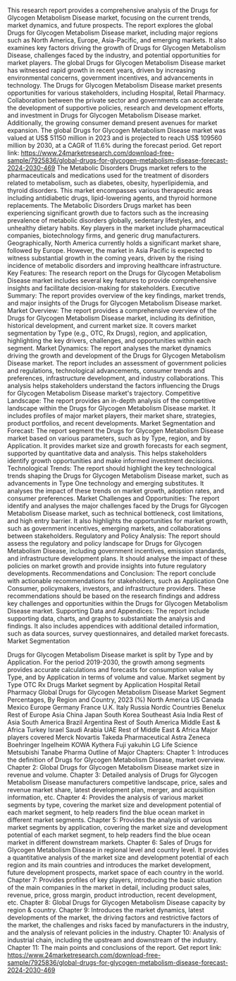 This research report provides a comprehensive analysis of the Drugs for Glycogen Metabolism Disease market, focusing on the current trends, market dynamics, and future prospects. The report explores the global Drugs for Glycogen Metabolism Disease market, including major regions such as North America, Europe, Asia-Pacific, and emerging markets. It also examines key factors driving the growth of Drugs for Glycogen Metabolism Disease, challenges faced by the industry, and potential opportunities for market players.
The global Drugs for Glycogen Metabolism Disease market has witnessed rapid growth in recent years, driven by increasing environmental concerns, government incentives, and advancements in technology. The Drugs for Glycogen Metabolism Disease market presents opportunities for various stakeholders, including Hospital, Retail Pharmacy. Collaboration between the private sector and governments can accelerate the development of supportive policies, research and development efforts, and investment in Drugs for Glycogen Metabolism Disease market. Additionally, the growing consumer demand present avenues for market expansion.
The global Drugs for Glycogen Metabolism Disease market was valued at US$ 51150 million in 2023 and is projected to reach US$ 109560 million by 2030, at a CAGR of 11.6% during the forecast period.
Get report link: https://www.24marketresearch.com/download-free-sample/7925836/global-drugs-for-glycogen-metabolism-disease-forecast-2024-2030-469 
The Metabolic Disorders Drugs market refers to the pharmaceuticals and medications used for the treatment of disorders related to metabolism, such as diabetes, obesity, hyperlipidemia, and thyroid disorders. This market encompasses various therapeutic areas including antidiabetic drugs, lipid-lowering agents, and thyroid hormone replacements. The Metabolic Disorders Drugs market has been experiencing significant growth due to factors such as the increasing prevalence of metabolic disorders globally, sedentary lifestyles, and unhealthy dietary habits. Key players in the market include pharmaceutical companies, biotechnology firms, and generic drug manufacturers. Geographically, North America currently holds a significant market share, followed by Europe. However, the market in Asia Pacific is expected to witness substantial growth in the coming years, driven by the rising incidence of metabolic disorders and improving healthcare infrastructure.
Key Features:
The research report on the Drugs for Glycogen Metabolism Disease market includes several key features to provide comprehensive insights and facilitate decision-making for stakeholders.
Executive Summary: The report provides overview of the key findings, market trends, and major insights of the Drugs for Glycogen Metabolism Disease market.
Market Overview: The report provides a comprehensive overview of the Drugs for Glycogen Metabolism Disease market, including its definition, historical development, and current market size. It covers market segmentation by Type (e.g., OTC, Rx Drugs), region, and application, highlighting the key drivers, challenges, and opportunities within each segment.
Market Dynamics: The report analyses the market dynamics driving the growth and development of the Drugs for Glycogen Metabolism Disease market. The report includes an assessment of government policies and regulations, technological advancements, consumer trends and preferences, infrastructure development, and industry collaborations. This analysis helps stakeholders understand the factors influencing the Drugs for Glycogen Metabolism Disease market's trajectory.
Competitive Landscape: The report provides an in-depth analysis of the competitive landscape within the Drugs for Glycogen Metabolism Disease market. It includes profiles of major market players, their market share, strategies, product portfolios, and recent developments.
Market Segmentation and Forecast: The report segment the Drugs for Glycogen Metabolism Disease market based on various parameters, such as by Type, region, and by Application. It provides market size and growth forecasts for each segment, supported by quantitative data and analysis. This helps stakeholders identify growth opportunities and make informed investment decisions.
Technological Trends: The report should highlight the key technological trends shaping the Drugs for Glycogen Metabolism Disease market, such as advancements in Type One technology and emerging substitutes. It analyses the impact of these trends on market growth, adoption rates, and consumer preferences.
Market Challenges and Opportunities: The report identify and analyses the major challenges faced by the Drugs for Glycogen Metabolism Disease market, such as technical bottleneck, cost limitations, and high entry barrier. It also highlights the opportunities for market growth, such as government incentives, emerging markets, and collaborations between stakeholders.
Regulatory and Policy Analysis: The report should assess the regulatory and policy landscape for Drugs for Glycogen Metabolism Disease, including government incentives, emission standards, and infrastructure development plans. It should analyse the impact of these policies on market growth and provide insights into future regulatory developments.
Recommendations and Conclusion: The report conclude with actionable recommendations for stakeholders, such as Application One Consumer, policymakers, investors, and infrastructure providers. These recommendations should be based on the research findings and address key challenges and opportunities within the Drugs for Glycogen Metabolism Disease market.
Supporting Data and Appendices: The report include supporting data, charts, and graphs to substantiate the analysis and findings. It also includes appendices with additional detailed information, such as data sources, survey questionnaires, and detailed market forecasts.
Market Segmentation

Drugs for Glycogen Metabolism Disease market is split by Type and by Application. For the period 2019-2030, the growth among segments provides accurate calculations and forecasts for consumption value by Type, and by Application in terms of volume and value.
Market segment by Type
OTC
Rx Drugs
Market segment by Application
Hospital
Retail Pharmacy
Global Drugs for Glycogen Metabolism Disease Market Segment Percentages, By Region and Country, 2023 (%)
North America
US
Canada
Mexico
Europe
Germany
France
U.K.
Italy
Russia
Nordic Countries
Benelux
Rest of Europe
Asia
China
Japan
South Korea
Southeast Asia
India
Rest of Asia
South America
Brazil
Argentina
Rest of South America
Middle East & Africa
Turkey
Israel
Saudi Arabia
UAE
Rest of Middle East & Africa
Major players covered
Merck
Novartis
Takeda Pharmaceutical
Astra Zeneca
Boehringer Ingelheim
KOWA
Kythera
Fuji yakuhin
LG Life Science
Metsubishi Tanabe Pharma
Outline of Major Chapters:
Chapter 1: Introduces the definition of Drugs for Glycogen Metabolism Disease, market overview.
Chapter 2: Global Drugs for Glycogen Metabolism Disease market size in revenue and volume.
Chapter 3: Detailed analysis of Drugs for Glycogen Metabolism Disease manufacturers competitive landscape, price, sales and revenue market share, latest development plan, merger, and acquisition information, etc.
Chapter 4: Provides the analysis of various market segments by type, covering the market size and development potential of each market segment, to help readers find the blue ocean market in different market segments.
Chapter 5: Provides the analysis of various market segments by application, covering the market size and development potential of each market segment, to help readers find the blue ocean market in different downstream markets.
Chapter 6: Sales of Drugs for Glycogen Metabolism Disease in regional level and country level. It provides a quantitative analysis of the market size and development potential of each region and its main countries and introduces the market development, future development prospects, market space of each country in the world.
Chapter 7: Provides profiles of key players, introducing the basic situation of the main companies in the market in detail, including product sales, revenue, price, gross margin, product introduction, recent development, etc.
Chapter 8: Global Drugs for Glycogen Metabolism Disease capacity by region & country.
Chapter 9: Introduces the market dynamics, latest developments of the market, the driving factors and restrictive factors of the market, the challenges and risks faced by manufacturers in the industry, and the analysis of relevant policies in the industry.
Chapter 10: Analysis of industrial chain, including the upstream and downstream of the industry.
Chapter 11: The main points and conclusions of the report.
Get report link: https://www.24marketresearch.com/download-free-sample/7925836/global-drugs-for-glycogen-metabolism-disease-forecast-2024-2030-469 
